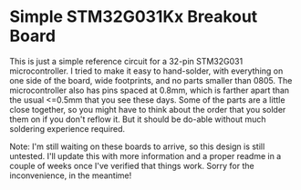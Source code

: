 # Simple STM32G031Kx Breakout Board

This is just a simple reference circuit for a 32-pin STM32G031 microcontroller. I tried to make it easy to hand-solder, with everything on one side of the board, wide footprints, and no parts smaller than 0805. The microcontroller also has pins spaced at 0.8mm, which is farther apart than the usual <=0.5mm that you see these days. Some of the parts are a little close together, so you might have to think about the order that you solder them on if you don't reflow it. But it should be do-able without much soldering experience required.

Note: I'm still waiting on these boards to arrive, so this design is still untested. I'll update this with more information and a proper readme in a couple of weeks once I've verified that things work. Sorry for the inconvenience, in the meantime!
